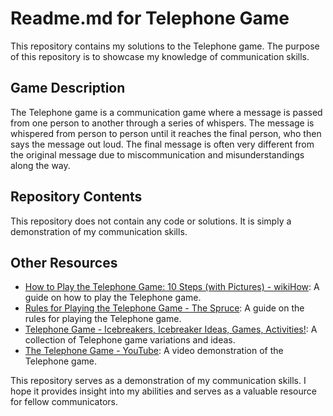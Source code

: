 <h1>Readme.md for Telephone Game</h1> <p>This repository contains my solutions to the Telephone game. The purpose of this repository is to showcase my knowledge of communication skills.</p> <h2>Game Description</h2> <p>The Telephone game is a communication game where a message is passed from one person to another through a series of whispers. The message is whispered from person to person until it reaches the final person, who then says the message out loud. The final message is often very different from the original message due to miscommunication and misunderstandings along the way.</p> <h2>Repository Contents</h2> <p>This repository does not contain any code or solutions. It is simply a demonstration of my communication skills.</p> <h2>Other Resources</h2> <ul> <li><a href="https://www.wikihow.com/Play-the-Telephone-Game">How to Play the Telephone Game: 10 Steps (with Pictures) - wikiHow</a>: A guide on how to play the Telephone game.</li> <li><a href="https://www.thespruce.com/telephone-game-rules-1197466">Rules for Playing the Telephone Game - The Spruce</a>: A guide on the rules for playing the Telephone game.</li> <li><a href="https://www.icebreakers.ws/communication/telephone-game.html">Telephone Game - Icebreakers, Icebreaker Ideas, Games, Activities!</a>: A collection of Telephone game variations and ideas.</li> <li><a href="https://www.youtube.com/watch?v=9RiU6nTJ5Jk">The Telephone Game - YouTube</a>: A video demonstration of the Telephone game.</li> </ul> <p>This repository serves as a demonstration of my communication skills. I hope it provides insight into my abilities and serves as a valuable resource for fellow communicators.</p>

